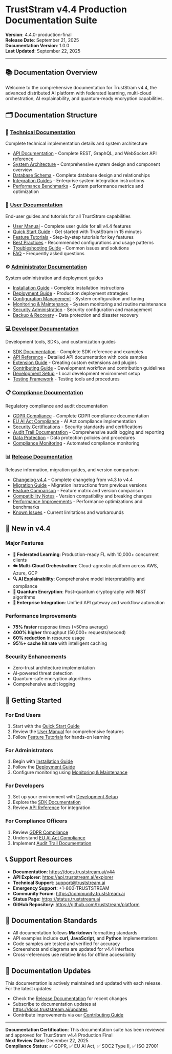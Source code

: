 # TrustStram v4.4 Production Documentation Suite

**Version**: 4.4.0-production-final  
**Release Date**: September 21, 2025  
**Documentation Version**: 1.0.0  
**Last Updated**: September 22, 2025  

---

## 📚 Documentation Overview

Welcome to the comprehensive documentation for TrustStram v4.4, the advanced distributed AI platform with federated learning, multi-cloud orchestration, AI explainability, and quantum-ready encryption capabilities.

## 🗂️ Documentation Structure

### 🔧 [Technical Documentation](./technical/)
Complete technical implementation details and system architecture
- [API Documentation](./technical/api-documentation.md) - Complete REST, GraphQL, and WebSocket API reference
- [System Architecture](./technical/system-architecture.md) - Comprehensive system design and component overview
- [Database Schema](./technical/database-schema.md) - Complete database design and relationships
- [Integration Guides](./technical/integration-guides.md) - Enterprise system integration instructions
- [Performance Benchmarks](./technical/performance-benchmarks.md) - System performance metrics and optimization

### 👥 [User Documentation](./user/)
End-user guides and tutorials for all TrustStram capabilities
- [User Manual](./user/user-manual.md) - Complete user guide for all v4.4 features
- [Quick Start Guide](./user/quick-start.md) - Get started with TrustStram in 15 minutes
- [Feature Tutorials](./user/feature-tutorials.md) - Step-by-step tutorials for key features
- [Best Practices](./user/best-practices.md) - Recommended configurations and usage patterns
- [Troubleshooting Guide](./user/troubleshooting.md) - Common issues and solutions
- [FAQ](./user/faq.md) - Frequently asked questions

### ⚙️ [Administrator Documentation](./administrator/)
System administration and deployment guides
- [Installation Guide](./administrator/installation-guide.md) - Complete installation instructions
- [Deployment Guide](./administrator/deployment-guide.md) - Production deployment strategies
- [Configuration Management](./administrator/configuration-management.md) - System configuration and tuning
- [Monitoring & Maintenance](./administrator/monitoring-maintenance.md) - System monitoring and routine maintenance
- [Security Administration](./administrator/security-administration.md) - Security configuration and management
- [Backup & Recovery](./administrator/backup-recovery.md) - Data protection and disaster recovery

### 💻 [Developer Documentation](./developer/)
Development tools, SDKs, and customization guides
- [SDK Documentation](./developer/sdk-documentation.md) - Complete SDK reference and examples
- [API Reference](./developer/api-reference.md) - Detailed API documentation with code samples
- [Extension Guide](./developer/extension-guide.md) - Creating custom extensions and plugins
- [Contributing Guide](./developer/contributing-guide.md) - Development workflow and contribution guidelines
- [Development Setup](./developer/development-setup.md) - Local development environment setup
- [Testing Framework](./developer/testing-framework.md) - Testing tools and procedures

### 📋 [Compliance Documentation](./compliance/)
Regulatory compliance and audit documentation
- [GDPR Compliance](./compliance/gdpr-compliance.md) - Complete GDPR compliance documentation
- [EU AI Act Compliance](./compliance/eu-ai-act-compliance.md) - AI Act compliance implementation
- [Security Certifications](./compliance/security-certifications.md) - Security standards and certifications
- [Audit Trail Documentation](./compliance/audit-trail.md) - Comprehensive audit logging and reporting
- [Data Protection](./compliance/data-protection.md) - Data protection policies and procedures
- [Compliance Monitoring](./compliance/compliance-monitoring.md) - Automated compliance monitoring

### 📊 [Release Documentation](./release/)
Release information, migration guides, and version comparison
- [Changelog v4.4](./release/changelog-v44.md) - Complete changelog from v4.3 to v4.4
- [Migration Guide](./release/migration-guide.md) - Migration instructions from previous versions
- [Feature Comparison](./release/feature-comparison.md) - Feature matrix and version comparison
- [Compatibility Notes](./release/compatibility-notes.md) - Version compatibility and breaking changes
- [Performance Improvements](./release/performance-improvements.md) - Performance optimizations and benchmarks
- [Known Issues](./release/known-issues.md) - Current limitations and workarounds

## 🚀 New in v4.4

### Major Features
- **🤖 Federated Learning**: Production-ready FL with 10,000+ concurrent clients
- **☁️ Multi-Cloud Orchestration**: Cloud-agnostic platform across AWS, Azure, GCP
- **🔍 AI Explainability**: Comprehensive model interpretability and compliance
- **🔐 Quantum Encryption**: Post-quantum cryptography with NIST algorithms
- **🔗 Enterprise Integration**: Unified API gateway and workflow automation

### Performance Improvements
- **75% faster** response times (<50ms average)
- **400% higher** throughput (50,000+ requests/second)
- **60% reduction** in resource usage
- **95%+ cache hit rate** with intelligent caching

### Security Enhancements
- Zero-trust architecture implementation
- AI-powered threat detection
- Quantum-safe encryption algorithms
- Comprehensive audit logging

## 🎯 Getting Started

### For End Users
1. Start with the [Quick Start Guide](./user/quick-start.md)
2. Review the [User Manual](./user/user-manual.md) for comprehensive features
3. Follow [Feature Tutorials](./user/feature-tutorials.md) for hands-on learning

### For Administrators
1. Begin with [Installation Guide](./administrator/installation-guide.md)
2. Follow the [Deployment Guide](./administrator/deployment-guide.md)
3. Configure monitoring using [Monitoring & Maintenance](./administrator/monitoring-maintenance.md)

### For Developers
1. Set up your environment with [Development Setup](./developer/development-setup.md)
2. Explore the [SDK Documentation](./developer/sdk-documentation.md)
3. Review [API Reference](./developer/api-reference.md) for integration

### For Compliance Officers
1. Review [GDPR Compliance](./compliance/gdpr-compliance.md)
2. Understand [EU AI Act Compliance](./compliance/eu-ai-act-compliance.md)
3. Implement [Audit Trail Documentation](./compliance/audit-trail.md)

## 📞 Support Resources

- **Documentation**: https://docs.truststream.ai/v44
- **API Explorer**: https://api.truststream.ai/explorer
- **Technical Support**: support@truststream.ai
- **Emergency Support**: +1-800-TRUSTSTREAM
- **Community Forum**: https://community.truststream.ai
- **Status Page**: https://status.truststream.ai
- **GitHub Repository**: https://github.com/truststream/platform

## 📄 Documentation Standards

- All documentation follows **Markdown** formatting standards
- API examples include **curl**, **JavaScript**, and **Python** implementations
- Code samples are tested and verified for accuracy
- Screenshots and diagrams are updated for v4.4 interface
- Cross-references use relative links for offline accessibility

## 🔄 Documentation Updates

This documentation is actively maintained and updated with each release. For the latest updates:
- Check the [Release Documentation](./release/) for recent changes
- Subscribe to documentation updates at https://docs.truststream.ai/updates
- Contribute improvements via our [Contributing Guide](./developer/contributing-guide.md)

---

**Documentation Certification**: This documentation suite has been reviewed and approved for TrustStram v4.4 Production Final  
**Next Review Date**: December 22, 2025  
**Compliance Status**: ✅ GDPR, ✅ EU AI Act, ✅ SOC2 Type II, ✅ ISO 27001
